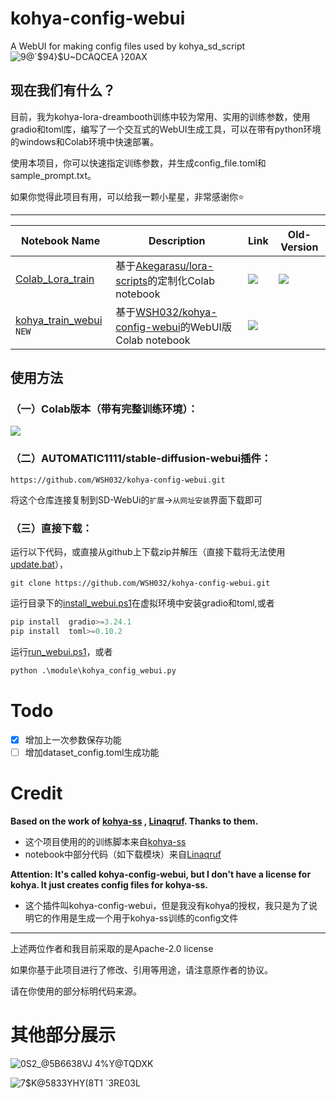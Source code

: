 # kohya-config-webui
A WebUI for making config files used by kohya_sd_script
![9@`$94}$U~DCAQCEA }20AX](https://user-images.githubusercontent.com/126865849/232077304-cb04f8c4-e815-4de8-a5ec-e9116413c5e2.png)

## 现在我们有什么？
目前，我为kohya-lora-dreambooth训练中较为常用、实用的训练参数，使用gradio和toml库，编写了一个交互式的WebUI生成工具，可以在带有python环境的windows和Colab环境中快速部署。

使用本项目，你可以快速指定训练参数，并生成config_file.toml和sample_prompt.txt。


如果你觉得此项目有用，可以给我一颗小星星，非常感谢你⭐

---

| Notebook Name | Description | Link | Old-Version |
| --- | --- | --- | --- |
| [Colab_Lora_train](https://github.com/WSH032/lora-scripts/) | 基于[Akegarasu/lora-scripts](https://github.com/Akegarasu/lora-scripts)的定制化Colab notebook | [![](https://img.shields.io/static/v1?message=Open%20in%20Colab&logo=googlecolab&labelColor=5c5c5c&color=0f80c1&label=%20&style=flat)](https://colab.research.google.com/github/WSH032/lora-scripts/blob/main/Colab_Lora_train.ipynb) | [![](https://img.shields.io/static/v1?message=Older%20Version&logo=googlecolab&labelColor=5c5c5c&color=e74c3c&label=%20&style=flat)](https://colab.research.google.com/drive/1_f0qJdM43BSssNJWtgjIlk9DkIzLPadx) | 
| [kohya_train_webui](https://github.com/WSH032/kohya-config-webui) `NEW` | 基于[WSH032/kohya-config-webui](https://github.com/WSH032/kohya-config-webui)的WebUI版Colab notebook | [![](https://img.shields.io/static/v1?message=Open%20in%20Colab&logo=googlecolab&labelColor=5c5c5c&color=0f80c1&label=%20&style=flat)](https://colab.research.google.com/github/WSH032/kohya-config-webui/blob/main/kohya_train_webui.ipynb) |


## 使用方法

### （一）Colab版本（带有完整训练环境）：

[![](https://img.shields.io/static/v1?message=Open%20in%20Colab&logo=googlecolab&labelColor=5c5c5c&color=0f80c1&label=%20&style=flat)](https://colab.research.google.com/github/WSH032/kohya-config-webui/blob/main/kohya_train_webui.ipynb)

### （二）AUTOMATIC1111/stable-diffusion-webui插件：

`https://github.com/WSH032/kohya-config-webui.git`

将这个仓库连接复制到SD-WebUi的`扩展`->`从网址安装`界面下载即可

### （三）直接下载：

运行以下代码，或直接从github上下载zip并解压（直接下载将无法使用[update.bat](update.bat)），
```Shell
git clone https://github.com/WSH032/kohya-config-webui.git
```
运行目录下的[install_webui.ps1](install_webui.ps1)在虚拟环境中安装gradio和toml,或者
```Python
pip install  gradio>=3.24.1
pip install  toml>=0.10.2
```
运行[run_webui.ps1](run_webui.ps1)，或者
```Python
python .\module\kohya_config_webui.py
```


# Todo
- [x] 增加上一次参数保存功能
- [ ] 增加dataset_config.toml生成功能

# Credit

**Based on the work of [kohya-ss](https://github.com/kohya-ss/sd-scripts) , [Linaqruf](https://github.com/Linaqruf/kohya-trainer). Thanks to them.**
- 这个项目使用的的训练脚本来自[kohya-ss](https://github.com/kohya-ss/sd-scripts)
- notebook中部分代码（如下载模块）来自[Linaqruf](https://github.com/Linaqruf/kohya-trainer)

**Attention: It's called kohya-config-webui, but I don't have a license for kohya. It just creates config files for kohya-ss.**
- 这个插件叫kohya-config-webui，但是我没有kohya的授权，我只是为了说明它的作用是生成一个用于kohya-ss训练的config文件

---

上述两位作者和我目前采取的是Apache-2.0 license

如果你基于此项目进行了修改、引用等用途，请注意原作者的协议。

请在你使用的部分标明代码来源。

# 其他部分展示
![0S2_@5B6638VJ 4%Y@TQDXK](https://user-images.githubusercontent.com/126865849/232079134-15154ccf-06ac-45a0-984f-244a6e8983f3.png)

![7$K@5833YHY(8T1 `3RE03L](https://user-images.githubusercontent.com/126865849/232079434-d471da6e-9e1d-457b-b635-4c37a838bf15.png)

